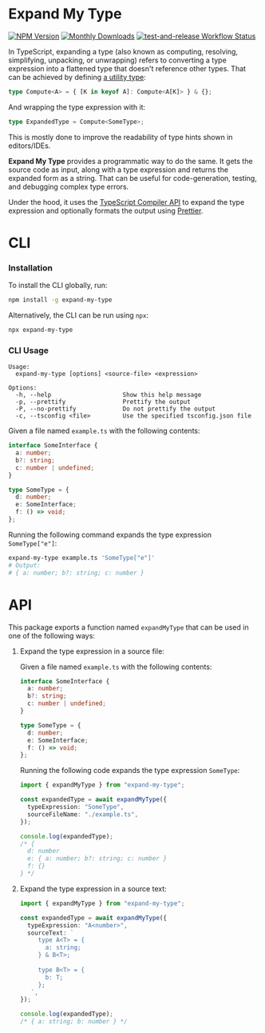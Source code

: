 # Expand My Type

<div class="paragraph">

<span class="image"><a href="https://www.npmjs.com/package/expand-my-type" class="image"><img src="https://img.shields.io/npm/v/expand-my-type" alt="NPM Version" /></a></span> <span class="image"><a href="https://www.npmjs.com/package/expand-my-type" class="image"><img src="https://img.shields.io/npm/dm/expand-my-type" alt="Monthly Downloads" /></a></span> <span class="image"><a href="https://github.com/fardjad/node-expand-my-type/actions" class="image"><img src="https://img.shields.io/github/actions/workflow/status/fardjad/node-expand-my-type/test-and-release.yml?branch=main" alt="test-and-release Workflow Status" /></a></span>

</div>

In TypeScript, expanding a type (also known as computing, resolving,
simplifying, unpacking, or unwrapping) refers to converting a type expression
into a flattened type that doesn't reference other types. That can be achieved
by defining [a utility type][compute-type]:

```typescript
type Compute<A> = { [K in keyof A]: Compute<A[K]> } & {};
```

And wrapping the type expression with it:

```typescript
type ExpandedType = Compute<SomeType>;
```

This is mostly done to improve the readability of type hints shown in editors/IDEs.

**Expand My Type** provides a programmatic way to do the same. It gets the
source code as input, along with a type expression and returns the expanded
form as a string. That can be useful for code-generation, testing, and debugging
complex type errors.

Under the hood, it uses the [TypeScript Compiler API][ts-compiler-api] to expand
the type expression and optionally formats the output using
[Prettier][prettier].

# CLI

### Installation

To install the CLI globally, run:

```sh
npm install -g expand-my-type
```

Alternatively, the CLI can be run using `npx`:

```sh
npx expand-my-type
```

### CLI Usage

```
Usage:
  expand-my-type [options] <source-file> <expression>

Options:
  -h, --help                    Show this help message
  -p, --prettify                Prettify the output
  -P, --no-prettify             Do not prettify the output
  -c, --tsconfig <file>         Use the specified tsconfig.json file
```

Given a file named `example.ts` with the following contents:

```typescript
interface SomeInterface {
  a: number;
  b?: string;
  c: number | undefined;
}

type SomeType = {
  d: number;
  e: SomeInterface;
  f: () => void;
};
```

Running the following command expands the type expression `SomeType["e"]`:

```sh
expand-my-type example.ts 'SomeType["e"]'
# Output:
# { a: number; b?: string; c: number }
```

# API

This package exports a function named `expandMyType` that can be used in one of
the following ways:

1. Expand the type expression in a source file:

   Given a file named `example.ts` with the following contents:

   ```typescript
   interface SomeInterface {
     a: number;
     b?: string;
     c: number | undefined;
   }

   type SomeType = {
     d: number;
     e: SomeInterface;
     f: () => void;
   };
   ```

   Running the following code expands the type expression `SomeType`:

   ```typescript
   import { expandMyType } from "expand-my-type";

   const expandedType = await expandMyType({
     typeExpression: "SomeType",
     sourceFileName: "./example.ts",
   });

   console.log(expandedType);
   /* {
     d: number
     e: { a: number; b?: string; c: number }
     f: {}
   } */
   ```

2. Expand the type expression in a source text:

   ```typescript
   import { expandMyType } from "expand-my-type";

   const expandedType = await expandMyType({
     typeExpression: "A<number>",
     sourceText: `
        type A<T> = {
          a: string;
        } & B<T>;
    
        type B<T> = {
          b: T;
        };
      `,
   });

   console.log(expandedType);
   /* { a: string; b: number } */
   ```

[compute-type]: https://github.com/microsoft/TypeScript/blob/main/tests/cases/compiler/computedTypesKeyofNoIndexSignatureType.ts
[prettier]: https://prettier.io
[ts-compiler-api]: https://github.com/microsoft/TypeScript/wiki/Using-the-Compiler-API
